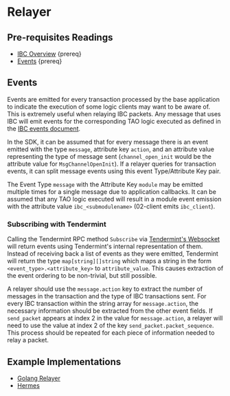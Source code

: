 <!--
order: 6
-->

# Relayer

## Pre-requisites Readings

- [IBC Overview](./overview.md) {prereq}
- [Events](https://github.com/cosmos/cosmos-sdk/blob/main/docs/docs/develop/advanced/08-events.md) {prereq}

## Events

Events are emitted for every transaction processed by the base application to indicate the execution
of some logic clients may want to be aware of. This is extremely useful when relaying IBC packets.
Any message that uses IBC will emit events for the corresponding TAO logic executed as defined in
the [IBC events document](./events.md).

In the SDK, it can be assumed that for every message there is an event emitted with the type `message`,
attribute key `action`, and an attribute value representing the type of message sent
(`channel_open_init` would be the attribute value for `MsgChannelOpenInit`). If a relayer queries
for transaction events, it can split message events using this event Type/Attribute Key pair.

The Event Type `message` with the Attribute Key `module` may be emitted multiple times for a single
message due to application callbacks. It can be assumed that any TAO logic executed will result in
a module event emission with the attribute value `ibc_<submodulename>` (02-client emits `ibc_client`).

### Subscribing with Tendermint

Calling the Tendermint RPC method `Subscribe` via [Tendermint's Websocket](https://docs.tendermint.com/main/rpc/) will return events using
Tendermint's internal representation of them. Instead of receiving back a list of events as they
were emitted, Tendermint will return the type `map[string][]string` which maps a string in the
form `<event_type>.<attribute_key>` to `attribute_value`. This causes extraction of the event
ordering to be non-trivial, but still possible.

A relayer should use the `message.action` key to extract the number of messages in the transaction
and the type of IBC transactions sent. For every IBC transaction within the string array for
`message.action`, the necessary information should be extracted from the other event fields. If
`send_packet` appears at index 2 in the value for `message.action`, a relayer will need to use the
value at index 2 of the key `send_packet.packet_sequence`. This process should be repeated for each
piece of information needed to relay a packet.

## Example Implementations

- [Golang Relayer](https://github.com/cosmos/relayer)
- [Hermes](https://github.com/informalsystems/ibc-rs/tree/master/crates/relayer)
